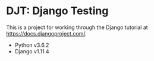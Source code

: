 # DJT: Django Testing

This is a project for working through the Django tutorial at
https://docs.djangoproject.com/.

 * Python v3.6.2
 * Django v1.11.4

